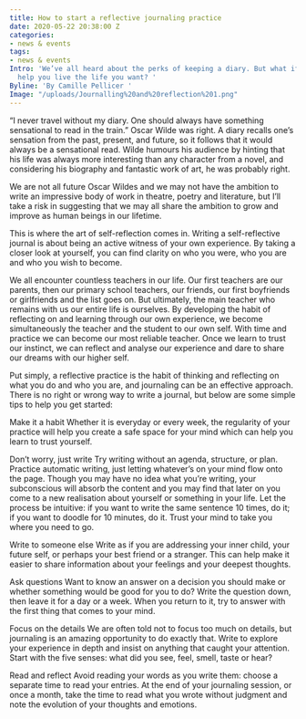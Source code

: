 ```yaml
---
title: How to start a reflective journaling practice
date: 2020-05-22 20:38:00 Z
categories:
- news & events
tags:
- news & events
Intro: 'We’ve all heard about the perks of keeping a diary. But what if writing could
  help you live the life you want? '
Byline: 'By Camille Pellicer '
Image: "/uploads/Journalling%20and%20reflection%201.png"
---
```


“I never travel without my diary. One should always have something sensational to read in the train.” Oscar Wilde was right. A diary recalls one’s sensation from the past, present, and future, so it follows that it would always be a sensational read. Wilde humours his audience by hinting that his life was always more interesting than any character from a novel, and considering his biography and fantastic work of art, he was probably right.

We are not all future Oscar Wildes and we may not have the ambition to write an impressive body of work in theatre, poetry and literature, but I’ll take a risk in suggesting that we may all share the ambition to grow and improve as human beings in our lifetime. 

This is where the art of self-reflection comes in. Writing a self-reflective journal is about being an active witness of your own experience. By taking a closer look at yourself, you can find clarity on who you were, who you are and who you wish to become. 

We all encounter countless teachers in our life. Our first teachers are our parents, then our primary school teachers, our friends, our first boyfriends or girlfriends and the list goes on. But ultimately, the main teacher who remains with us our entire life is ourselves. By developing the habit of reflecting on and learning through our own experience, we become simultaneously the teacher and the student to our own self. With time and practice we can become our most reliable teacher. Once we learn to trust our instinct, we can reflect and analyse our experience and dare to share our dreams with our higher self. 

Put simply, a reflective practice is the habit of thinking and reflecting on what you do and who you are, and journaling can be an effective approach. There is no right or wrong way to write a journal, but below are some simple tips to help you get started:

Make it a habit
Whether it is everyday or every week, the regularity of your practice will help you create a safe space for your mind which can help you learn to trust yourself.

Don’t worry, just write
Try writing without an agenda, structure, or plan. Practice automatic writing, just letting whatever’s on your mind flow onto the page. Though you may have no idea what you’re writing, your subconscious will absorb the content and you may find that later on you come to a new realisation about yourself or something in your life. Let the process be intuitive: if you want to write the same sentence 10 times, do it; if you want to doodle for 10 minutes, do it. Trust your mind to take you where you need to go. 

Write to someone else
Write as if you are addressing your inner child, your future self, or perhaps your best friend or a stranger. This can help make it easier to share information about your feelings and your deepest thoughts.

Ask questions
Want to know an answer on a decision you should make or whether something would be good for you to do? Write the question down, then leave it for a day or a week. When you return to it, try to answer with the first thing that comes to your mind. 

Focus on the details
We are often told not to focus too much on details, but journaling is an amazing opportunity to do exactly that. Write to explore your experience in depth and insist on anything that caught your attention. Start with the five senses: what did you see, feel, smell, taste or hear? 

Read and reflect 
Avoid reading your words as you write them: choose a separate time to read your entries. At the end of your journaling session, or once a month, take the time to read what you wrote without judgment and note the evolution of your thoughts and emotions.
